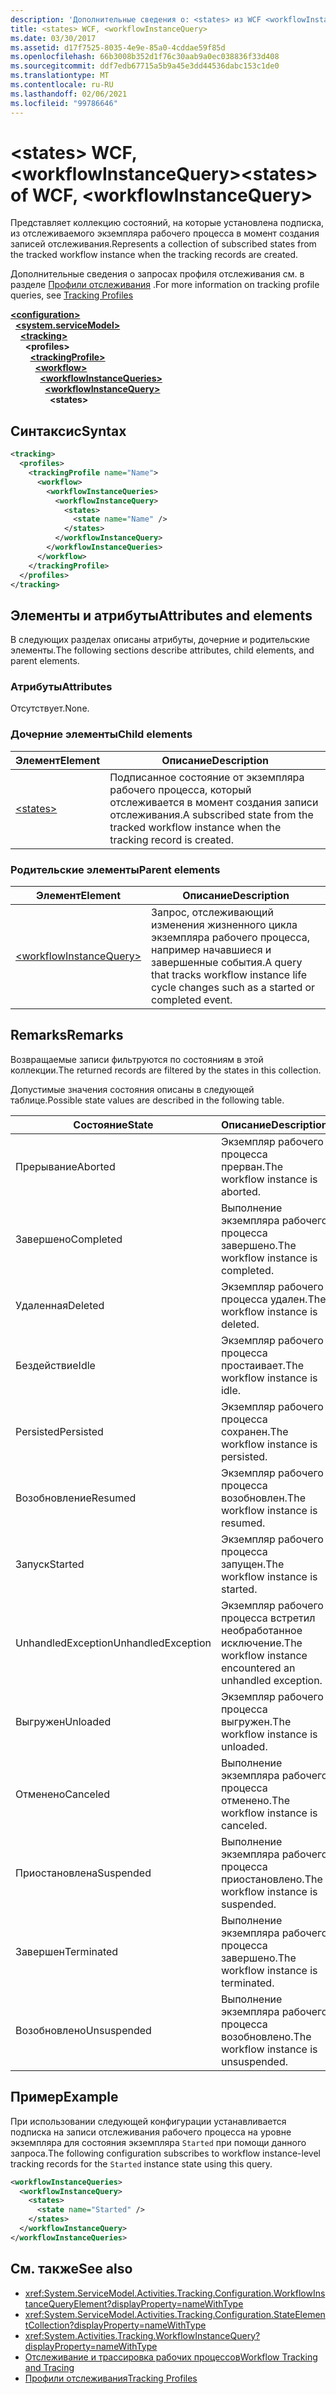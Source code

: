 ```yaml
---
description: 'Дополнительные сведения о: <states> из WCF <workflowInstanceQuery>'
title: <states> WCF, <workflowInstanceQuery>
ms.date: 03/30/2017
ms.assetid: d17f7525-8035-4e9e-85a0-4cddae59f85d
ms.openlocfilehash: 66b3008b352d1f76c30aab9a0ec038836f33d408
ms.sourcegitcommit: ddf7edb67715a5b9a45e3dd44536dabc153c1de0
ms.translationtype: MT
ms.contentlocale: ru-RU
ms.lasthandoff: 02/06/2021
ms.locfileid: "99786646"
---
```

# <a name="states-of-wcf-workflowinstancequery"></a><span data-ttu-id="6cc60-103">\<states> WCF, \<workflowInstanceQuery></span><span class="sxs-lookup"><span data-stu-id="6cc60-103">\<states> of WCF, \<workflowInstanceQuery></span></span>

<span data-ttu-id="6cc60-104">Представляет коллекцию состояний, на которые установлена подписка, из отслеживаемого экземпляра рабочего процесса в момент создания записей отслеживания.</span><span class="sxs-lookup"><span data-stu-id="6cc60-104">Represents a collection of subscribed states from the tracked workflow instance when the tracking records are created.</span></span>  
  
<span data-ttu-id="6cc60-105">Дополнительные сведения о запросах профиля отслеживания см. в разделе [Профили отслеживания](../../../windows-workflow-foundation/tracking-profiles.md) .</span><span class="sxs-lookup"><span data-stu-id="6cc60-105">For more information on tracking profile queries, see [Tracking Profiles](../../../windows-workflow-foundation/tracking-profiles.md)</span></span>  
  
[**\<configuration>**](../configuration-element.md)\
&nbsp;&nbsp;[**\<system.serviceModel>**](system-servicemodel.md)\
&nbsp;&nbsp;&nbsp;&nbsp;[**\<tracking>**](tracking-of-wcf.md)\
&nbsp;&nbsp;&nbsp;&nbsp;&nbsp;&nbsp;**\<profiles>**\
&nbsp;&nbsp;&nbsp;&nbsp;&nbsp;&nbsp;&nbsp;&nbsp;[**\<trackingProfile>**](trackingprofile-of-wcf.md)\
&nbsp;&nbsp;&nbsp;&nbsp;&nbsp;&nbsp;&nbsp;&nbsp;&nbsp;&nbsp;[**\<workflow>**](workflow-of-wcf.md)\
&nbsp;&nbsp;&nbsp;&nbsp;&nbsp;&nbsp;&nbsp;&nbsp;&nbsp;&nbsp;&nbsp;&nbsp;[**\<workflowInstanceQueries>**](workflowinstancequeries-of-wcf.md)\
&nbsp;&nbsp;&nbsp;&nbsp;&nbsp;&nbsp;&nbsp;&nbsp;&nbsp;&nbsp;&nbsp;&nbsp;&nbsp;&nbsp;[**\<workflowInstanceQuery>**](workflowinstancequery-of-wcf.md)\
&nbsp;&nbsp;&nbsp;&nbsp;&nbsp;&nbsp;&nbsp;&nbsp;&nbsp;&nbsp;&nbsp;&nbsp;&nbsp;&nbsp;&nbsp;&nbsp;**\<states>**  
  
## <a name="syntax"></a><span data-ttu-id="6cc60-106">Синтаксис</span><span class="sxs-lookup"><span data-stu-id="6cc60-106">Syntax</span></span>  
  
```xml  
<tracking>
  <profiles>
    <trackingProfile name="Name">
      <workflow>
        <workflowInstanceQueries>
          <workflowInstanceQuery>
            <states>
              <state name="Name" />
            </states>
          </workflowInstanceQuery>
        </workflowInstanceQueries>
      </workflow>
    </trackingProfile>
  </profiles>
</tracking>
```  
  
## <a name="attributes-and-elements"></a><span data-ttu-id="6cc60-107">Элементы и атрибуты</span><span class="sxs-lookup"><span data-stu-id="6cc60-107">Attributes and elements</span></span>

<span data-ttu-id="6cc60-108">В следующих разделах описаны атрибуты, дочерние и родительские элементы.</span><span class="sxs-lookup"><span data-stu-id="6cc60-108">The following sections describe attributes, child elements, and parent elements.</span></span>  
  
### <a name="attributes"></a><span data-ttu-id="6cc60-109">Атрибуты</span><span class="sxs-lookup"><span data-stu-id="6cc60-109">Attributes</span></span>  

<span data-ttu-id="6cc60-110">Отсутствует.</span><span class="sxs-lookup"><span data-stu-id="6cc60-110">None.</span></span>  
  
### <a name="child-elements"></a><span data-ttu-id="6cc60-111">Дочерние элементы</span><span class="sxs-lookup"><span data-stu-id="6cc60-111">Child elements</span></span>
  
|<span data-ttu-id="6cc60-112">Элемент</span><span class="sxs-lookup"><span data-stu-id="6cc60-112">Element</span></span>|<span data-ttu-id="6cc60-113">Описание</span><span class="sxs-lookup"><span data-stu-id="6cc60-113">Description</span></span>|  
|-------------|-----------------|  
|[\<states>](state-of-wcf-workflowinstancequery.md)|<span data-ttu-id="6cc60-114">Подписанное состояние от экземпляра рабочего процесса, который отслеживается в момент создания записи отслеживания.</span><span class="sxs-lookup"><span data-stu-id="6cc60-114">A subscribed state from the tracked workflow instance when the tracking record is created.</span></span>|  
  
### <a name="parent-elements"></a><span data-ttu-id="6cc60-115">Родительские элементы</span><span class="sxs-lookup"><span data-stu-id="6cc60-115">Parent elements</span></span>  
  
|<span data-ttu-id="6cc60-116">Элемент</span><span class="sxs-lookup"><span data-stu-id="6cc60-116">Element</span></span>|<span data-ttu-id="6cc60-117">Описание</span><span class="sxs-lookup"><span data-stu-id="6cc60-117">Description</span></span>|  
|-------------|-----------------|  
|[\<workflowInstanceQuery>](../windows-workflow-foundation/workflowinstancequery.md)|<span data-ttu-id="6cc60-118">Запрос, отслеживающий изменения жизненного цикла экземпляра рабочего процесса, например начавшиеся и завершенные события.</span><span class="sxs-lookup"><span data-stu-id="6cc60-118">A query that tracks workflow instance life cycle changes such as a started or completed event.</span></span>|  
  
## <a name="remarks"></a><span data-ttu-id="6cc60-119">Remarks</span><span class="sxs-lookup"><span data-stu-id="6cc60-119">Remarks</span></span>

<span data-ttu-id="6cc60-120">Возвращаемые записи фильтруются по состояниям в этой коллекции.</span><span class="sxs-lookup"><span data-stu-id="6cc60-120">The returned records are filtered by the states in this collection.</span></span>  
  
<span data-ttu-id="6cc60-121">Допустимые значения состояния описаны в следующей таблице.</span><span class="sxs-lookup"><span data-stu-id="6cc60-121">Possible state values are described in the following table.</span></span>  
  
|<span data-ttu-id="6cc60-122">Состояние</span><span class="sxs-lookup"><span data-stu-id="6cc60-122">State</span></span>|<span data-ttu-id="6cc60-123">Описание</span><span class="sxs-lookup"><span data-stu-id="6cc60-123">Description</span></span>|  
|-----------|-----------------|  
|<span data-ttu-id="6cc60-124">Прерывание</span><span class="sxs-lookup"><span data-stu-id="6cc60-124">Aborted</span></span>|<span data-ttu-id="6cc60-125">Экземпляр рабочего процесса прерван.</span><span class="sxs-lookup"><span data-stu-id="6cc60-125">The workflow instance is aborted.</span></span>|  
|<span data-ttu-id="6cc60-126">Завершено</span><span class="sxs-lookup"><span data-stu-id="6cc60-126">Completed</span></span>|<span data-ttu-id="6cc60-127">Выполнение экземпляра рабочего процесса завершено.</span><span class="sxs-lookup"><span data-stu-id="6cc60-127">The workflow instance is completed.</span></span>|  
|<span data-ttu-id="6cc60-128">Удаленная</span><span class="sxs-lookup"><span data-stu-id="6cc60-128">Deleted</span></span>|<span data-ttu-id="6cc60-129">Экземпляр рабочего процесса удален.</span><span class="sxs-lookup"><span data-stu-id="6cc60-129">The workflow instance is deleted.</span></span>|  
|<span data-ttu-id="6cc60-130">Бездействие</span><span class="sxs-lookup"><span data-stu-id="6cc60-130">Idle</span></span>|<span data-ttu-id="6cc60-131">Экземпляр рабочего процесса простаивает.</span><span class="sxs-lookup"><span data-stu-id="6cc60-131">The workflow instance is idle.</span></span>|  
|<span data-ttu-id="6cc60-132">Persisted</span><span class="sxs-lookup"><span data-stu-id="6cc60-132">Persisted</span></span>|<span data-ttu-id="6cc60-133">Экземпляр рабочего процесса сохранен.</span><span class="sxs-lookup"><span data-stu-id="6cc60-133">The workflow instance is persisted.</span></span>|  
|<span data-ttu-id="6cc60-134">Возобновление</span><span class="sxs-lookup"><span data-stu-id="6cc60-134">Resumed</span></span>|<span data-ttu-id="6cc60-135">Экземпляр рабочего процесса возобновлен.</span><span class="sxs-lookup"><span data-stu-id="6cc60-135">The workflow instance is resumed.</span></span>|  
|<span data-ttu-id="6cc60-136">Запуск</span><span class="sxs-lookup"><span data-stu-id="6cc60-136">Started</span></span>|<span data-ttu-id="6cc60-137">Экземпляр рабочего процесса запущен.</span><span class="sxs-lookup"><span data-stu-id="6cc60-137">The workflow instance is started.</span></span>|  
|<span data-ttu-id="6cc60-138">UnhandledException</span><span class="sxs-lookup"><span data-stu-id="6cc60-138">UnhandledException</span></span>|<span data-ttu-id="6cc60-139">Экземпляр рабочего процесса встретил необработанное исключение.</span><span class="sxs-lookup"><span data-stu-id="6cc60-139">The workflow instance encountered an unhandled exception.</span></span>|  
|<span data-ttu-id="6cc60-140">Выгружен</span><span class="sxs-lookup"><span data-stu-id="6cc60-140">Unloaded</span></span>|<span data-ttu-id="6cc60-141">Экземпляр рабочего процесса выгружен.</span><span class="sxs-lookup"><span data-stu-id="6cc60-141">The workflow instance is unloaded.</span></span>|  
|<span data-ttu-id="6cc60-142">Отменено</span><span class="sxs-lookup"><span data-stu-id="6cc60-142">Canceled</span></span>|<span data-ttu-id="6cc60-143">Выполнение экземпляра рабочего процесса отменено.</span><span class="sxs-lookup"><span data-stu-id="6cc60-143">The workflow instance is canceled.</span></span>|  
|<span data-ttu-id="6cc60-144">Приостановлена</span><span class="sxs-lookup"><span data-stu-id="6cc60-144">Suspended</span></span>|<span data-ttu-id="6cc60-145">Выполнение экземпляра рабочего процесса приостановлено.</span><span class="sxs-lookup"><span data-stu-id="6cc60-145">The workflow instance is suspended.</span></span>|  
|<span data-ttu-id="6cc60-146">Завершен</span><span class="sxs-lookup"><span data-stu-id="6cc60-146">Terminated</span></span>|<span data-ttu-id="6cc60-147">Выполнение экземпляра рабочего процесса завершено.</span><span class="sxs-lookup"><span data-stu-id="6cc60-147">The workflow instance is terminated.</span></span>|  
|<span data-ttu-id="6cc60-148">Возобновлено</span><span class="sxs-lookup"><span data-stu-id="6cc60-148">Unsuspended</span></span>|<span data-ttu-id="6cc60-149">Выполнение экземпляра рабочего процесса возобновлено.</span><span class="sxs-lookup"><span data-stu-id="6cc60-149">The workflow instance is unsuspended.</span></span>|  
  
## <a name="example"></a><span data-ttu-id="6cc60-150">Пример</span><span class="sxs-lookup"><span data-stu-id="6cc60-150">Example</span></span>

<span data-ttu-id="6cc60-151">При использовании следующей конфигурации устанавливается подписка на записи отслеживания рабочего процесса на уровне экземпляра для состояния экземпляра `Started` при помощи данного запроса.</span><span class="sxs-lookup"><span data-stu-id="6cc60-151">The following configuration subscribes to workflow instance-level tracking records for the `Started` instance state using this query.</span></span>  
  
```xml  
<workflowInstanceQueries>
  <workflowInstanceQuery>
    <states>
      <state name="Started" />
    </states>
  </workflowInstanceQuery>
</workflowInstanceQueries>
```  
  
## <a name="see-also"></a><span data-ttu-id="6cc60-152">См. также</span><span class="sxs-lookup"><span data-stu-id="6cc60-152">See also</span></span>

- <xref:System.ServiceModel.Activities.Tracking.Configuration.WorkflowInstanceQueryElement?displayProperty=nameWithType>
- <xref:System.ServiceModel.Activities.Tracking.Configuration.StateElementCollection?displayProperty=nameWithType>
- <xref:System.Activities.Tracking.WorkflowInstanceQuery?displayProperty=nameWithType>
- [<span data-ttu-id="6cc60-153">Отслеживание и трассировка рабочих процессов</span><span class="sxs-lookup"><span data-stu-id="6cc60-153">Workflow Tracking and Tracing</span></span>](../../../windows-workflow-foundation/workflow-tracking-and-tracing.md)
- [<span data-ttu-id="6cc60-154">Профили отслеживания</span><span class="sxs-lookup"><span data-stu-id="6cc60-154">Tracking Profiles</span></span>](../../../windows-workflow-foundation/tracking-profiles.md)
